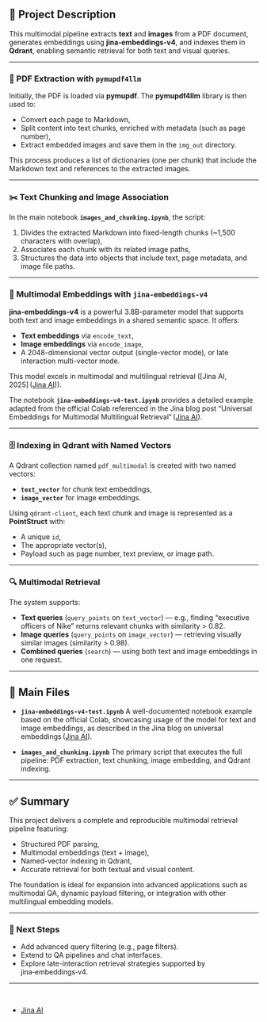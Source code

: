 ## 📘 Project Description

This multimodal pipeline extracts **text** and **images** from a PDF document, generates embeddings using **jina‑embeddings‑v4**, and indexes them in **Qdrant**, enabling semantic retrieval for both text and visual queries.

---

### 🔎 PDF Extraction with `pymupdf4llm`

Initially, the PDF is loaded via **pymupdf**. The **pymupdf4llm** library is then used to:

* Convert each page to Markdown,
* Split content into text chunks, enriched with metadata (such as page number),
* Extract embedded images and save them in the `img_out` directory.

This process produces a list of dictionaries (one per chunk) that include the Markdown text and references to the extracted images.

---

### ✂️ Text Chunking and Image Association

In the main notebook **`images_and_chunking.ipynb`**, the script:

1. Divides the extracted Markdown into fixed-length chunks (\~1,500 characters with overlap),
2. Associates each chunk with its related image paths,
3. Structures the data into objects that include text, page metadata, and image file paths.

---

### 🧠 Multimodal Embeddings with `jina‑embeddings‑v4`

**jina‑embeddings‑v4** is a powerful 3.8B-parameter model that supports both text and image embeddings in a shared semantic space. It offers:

* **Text embeddings** via `encode_text`,
* **Image embeddings** via `encode_image`,
* A 2048-dimensional vector output (single-vector mode), or late interaction multi-vector mode.

This model excels in multimodal and multilingual retrieval (\[Jina AI, 2025] ([Jina AI][1])).

The notebook **`jina‑embeddings‑v4‑test.ipynb`** provides a detailed example adapted from the official Colab referenced in the Jina blog post “Universal Embeddings for Multimodal Multilingual Retrieval” ([Jina AI][1]).

---

### 🗄️ Indexing in Qdrant with Named Vectors

A Qdrant collection named `pdf_multimodal` is created with two named vectors:

* **`text_vector`** for chunk text embeddings,
* **`image_vector`** for image embeddings.

Using `qdrant-client`, each text chunk and image is represented as a **PointStruct** with:

* A unique `id`,
* The appropriate vector(s),
* Payload such as page number, text preview, or image path.

---

### 🔍 Multimodal Retrieval

The system supports:

* **Text queries** (`query_points` on `text_vector`) — e.g., finding “executive officers of Nike” returns relevant chunks with similarity > 0.82.
* **Image queries** (`query_points` on `image_vector`) — retrieving visually similar images (similarity > 0.98).
* **Combined queries** (`search`) — using both text and image embeddings in one request.

---

## 📂 Main Files

* **`jina‑embeddings‑v4‑test.ipynb`**
  A well-documented notebook example based on the official Colab, showcasing usage of the model for text and image embeddings, as described in the Jina blog on universal embeddings ([Jina AI][1]).

* **`images_and_chunking.ipynb`**
  The primary script that executes the full pipeline: PDF extraction, text chunking, image embedding, and Qdrant indexing.

---

## ✅ Summary

This project delivers a complete and reproducible multimodal retrieval pipeline featuring:

* Structured PDF parsing,
* Multimodal embeddings (text + image),
* Named-vector indexing in Qdrant,
* Accurate retrieval for both textual and visual content.

The foundation is ideal for expansion into advanced applications such as multimodal QA, dynamic payload filtering, or integration with other multilingual embedding models.

---

### 🔭 Next Steps

* Add advanced query filtering (e.g., page filters).
* Extend to QA pipelines and chat interfaces.
* Explore late-interaction retrieval strategies supported by jina‑embeddings‑v4.

---

 

* [Jina AI](https://jina.ai/news/jina-embeddings-v4-universal-embeddings-for-multimodal-multilingual-retrieval/?utm_source=chatgpt.com)

[1]: https://jina.ai/news/jina-embeddings-v4-universal-embeddings-for-multimodal-multilingual-retrieval/?utm_source=chatgpt.com "Universal Embeddings for Multimodal Multilingual Retrieval - Jina AI"

